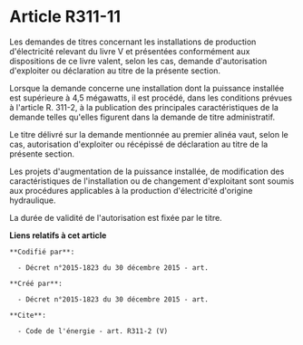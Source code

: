 # Article R311-11

Les demandes de titres concernant les installations de production d'électricité relevant du livre V et présentées
conformément aux dispositions de ce livre valent, selon les cas, demande d'autorisation d'exploiter ou déclaration au titre
de la présente section. 

Lorsque la demande concerne une installation dont la puissance installée est supérieure à 4,5 mégawatts, il est procédé, dans
les conditions prévues à l'article R. 311-2, à la publication des principales caractéristiques de la demande telles qu'elles
figurent dans la demande de titre administratif. 

Le titre délivré sur la demande mentionnée au premier alinéa vaut, selon le cas, autorisation d'exploiter ou récépissé de
déclaration au titre de la présente section. 

Les projets d'augmentation de la puissance installée, de modification des caractéristiques de l'installation ou de changement
d'exploitant sont soumis aux procédures applicables à la production d'électricité d'origine hydraulique. 

La durée de validité de l'autorisation est fixée par le titre.

**Liens relatifs à cet article**

	**Codifié par**:

	  - Décret n°2015-1823 du 30 décembre 2015 - art.

	**Créé par**:

	  - Décret n°2015-1823 du 30 décembre 2015 - art.

	**Cite**:

	  - Code de l'énergie - art. R311-2 (V)
